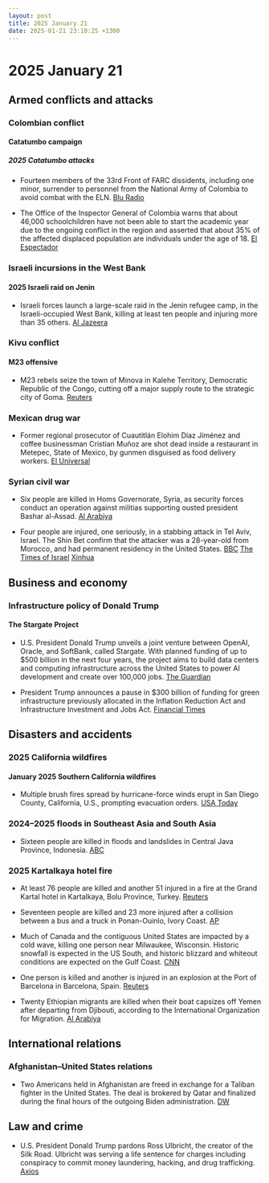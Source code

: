 ```yaml
---
layout: post
title: 2025 January 21
date: 2025-01-21 23:10:25 +1300
---
```


# 2025 January 21

## Armed conflicts and attacks

### Colombian conflict

#### Catatumbo campaign

##### 2025 Catatumbo attacks

- Fourteen members of the 33rd Front of FARC dissidents, including one minor, surrender to personnel from the National Army of Colombia to avoid combat with the ELN. [Blu Radio](https://www.bluradio.com/nacion/14-disidentes-de-las-farc-se-entregaron-en-medio-de-guerra-contra-eln-en-catatumbo-rg10)

- The Office of the Inspector General of Colombia warns that about 46,000 schoolchildren have not been able to start the academic year due to the ongoing conflict in the region and asserted that about 35% of the affected displaced population are individuals under the age of 18. [El Espectador](https://www.elespectador.com/judicial/alrededor-de-46000-ninos-se-quedaron-sin-ir-a-clase-en-el-catatumbo/)

### Israeli incursions in the West Bank

#### 2025 Israeli raid on Jenin

- Israeli forces launch a large-scale raid in the Jenin refugee camp, in the Israeli-occupied West Bank, killing at least ten people and injuring more than 35 others. [Al Jazeera](https://www.aljazeera.com/news/2025/1/21/israeli-army-launches-deadly-attack-on-jenin-refugee-camp-in-west-bank)

### Kivu conflict

#### M23 offensive

- M23 rebels seize the town of Minova in Kalehe Territory, Democratic Republic of the Congo, cutting off a major supply route to the strategic city of Goma. [Reuters](https://www.reuters.com/world/africa/congos-m23-rebels-seize-eastern-town-minova-2025-01-21/)

### Mexican drug war

- Former regional prosecutor of Cuautitlán Elohim Díaz Jiménez and coffee businessman Cristian Muñoz are shot dead inside a restaurant in Metepec, State of Mexico, by gunmen disguised as food delivery workers. [El Universal](https://www.eluniversal.com.mx/metropoli/exfiscal-regional-de-cuautitlan-es-asesinado-en-metepec/)

### Syrian civil war

- Six people are killed in Homs Governorate, Syria, as security forces conduct an operation against militias supporting ousted president Bashar al-Assad. [Al Arabiya](https://english.alarabiya.net/News/middle-east/2025/01/21/six-killed-as-syria-security-forces-launch-sweep-in-homs-province)

- Four people are injured, one seriously, in a stabbing attack in Tel Aviv, Israel. The Shin Bet confirm that the attacker was a 28-year-old from Morocco, and had permanent residency in the United States. [BBC](https://www.bbc.com/news/articles/cp8qv8gz1m3o) [The Times of Israel](https://www.timesofisrael.com/liveblog_entry/one-seriously-wounded-in-suspected-tel-aviv-stabbing-attack-medics/) [Xinhua](https://english.news.cn/20250122/ba124e01edd14f35a96912817adf637a/c.html)

## Business and economy

### Infrastructure policy of Donald Trump

#### The Stargate Project

- U.S. President Donald Trump unveils a joint venture between OpenAI, Oracle, and SoftBank, called Stargate. With planned funding of up to $500 billion in the next four years, the project aims to build data centers and computing infrastructure across the United States to power AI development and create over 100,000 jobs. [The Guardian](https://www.theguardian.com/technology/2025/jan/22/trump-ai-investment-tech-ceos)

- President Trump announces a pause in $300 billion of funding for green infrastructure previously allocated in the Inflation Reduction Act and Infrastructure Investment and Jobs Act. [Financial Times](https://www.ft.com/content/fcaf50dc-6779-44d2-a7fa-264df798a4c1)

## Disasters and accidents

### 2025 California wildfires

#### January 2025 Southern California wildfires

- Multiple brush fires spread by hurricane-force winds erupt in San Diego County, California, U.S., prompting evacuation orders. [USA Today](https://www.usatoday.com/story/news/nation/2025/01/21/california-wildfires-san-diego-los-angeles/77844651007/)

### 2024–2025 floods in Southeast Asia and South Asia

- Sixteen people are killed in floods and landslides in Central Java Province, Indonesia. [ABC](https://abcnews.go.com/International/wireStory/landslides-flash-floods-indonesias-java-island-leave-16-117929532)

### 2025 Kartalkaya hotel fire

- At least 76 people are killed and another 51 injured in a fire at the Grand Kartal hotel in Kartalkaya, Bolu Province, Turkey. [Reuters](https://www.reuters.com/world/middle-east/six-dead-31-injured-ski-resort-hotel-fire-turkey-state-broadcaster-says-2025-01-21/)

- Seventeen people are killed and 23 more injured after a collision between a bus and a truck in Ponan-Ouinlo, Ivory Coast. [AP](https://apnews.com/article/ivory-coast-crash-ponan-ouinlo-f357f4bff556a9802c21834f005e5363)

- Much of Canada and the contiguous United States are impacted by a cold wave, killing one person near Milwaukee, Wisconsin. Historic snowfall is expected in the US South, and historic blizzard and whiteout conditions are expected on the Gulf Coast. [CNN](https://www.cnn.com/2025/01/21/weather/winter-storm-south-tuesday-hnk/index.html)

- One person is killed and another is injured in an explosion at the Port of Barcelona in Barcelona, Spain. [Reuters](https://www.reuters.com/world/europe/blast-spains-barcelona-port-kills-one-person-emergency-services-say-2025-01-21/)

- Twenty Ethiopian migrants are killed when their boat capsizes off Yemen after departing from Djibouti, according to the International Organization for Migration. [Al Arabiya](https://english.alarabiya.net/News/middle-east/2025/01/21/boat-capsized-off-yemen-killing-20-ethiopian-migrants-iom-says)

## International relations

### Afghanistan–United States relations

- Two Americans held in Afghanistan are freed in exchange for a Taliban fighter in the United States. The deal is brokered by Qatar and finalized during the final hours of the outgoing Biden administration. [DW](https://www.dw.com/en/taliban-say-2-americans-released-in-prisoner-swap/a-71357642)

## Law and crime

- U.S. President Donald Trump pardons Ross Ulbricht, the creator of the Silk Road. Ulbricht was serving a life sentence for charges including conspiracy to commit money laundering, hacking, and drug trafficking. [Axios](https://www.axios.com/2025/01/22/trump-ross-ulbricht-silk-road)
